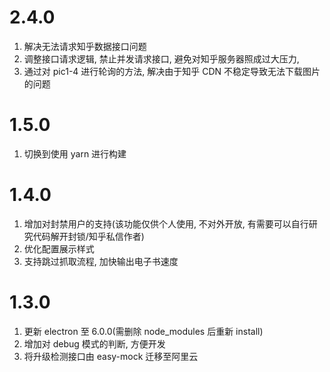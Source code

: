 # 2.4.0

1.  解决无法请求知乎数据接口问题
2.  调整接口请求逻辑, 禁止并发请求接口, 避免对知乎服务器照成过大压力,
3.  通过对 pic1-4 进行轮询的方法, 解决由于知乎 CDN 不稳定导致无法下载图片的问题

# 1.5.0

1.  切换到使用 yarn 进行构建

# 1.4.0

1.  增加对封禁用户的支持(该功能仅供个人使用, 不对外开放, 有需要可以自行研究代码解开封锁/知乎私信作者)
2.  优化配置展示样式
3.  支持跳过抓取流程, 加快输出电子书速度

# 1.3.0

1.  更新 electron 至 6.0.0(需删除 node_modules 后重新 install)
2.  增加对 debug 模式的判断, 方便开发
3.  将升级检测接口由 easy-mock 迁移至阿里云
